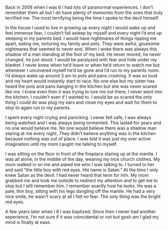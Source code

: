 Back in 2008 when I was 6 I had lots of paranormal experiences. I don’t remember them all but I do have plenty of memories from the ones that truly terrified me. The most terrifying being the time I spoke to the devil himself. 

In the house I used to live in growing up every night I would wake up and feel immense fear, I couldn’t fall asleep by myself and every night I’d end up sleeping in my parents bed. I would have nightmares of things ripping me apart, eating me, torturing my family and pets. They were awful, gruesome nightmares that seemed to never end. When I woke there was always this shadow of a man standing at the foot of my bed. He never moved, he never changed, he just stood. I would be paralyzed with fear and hide under my blanket. I never knew when he’d leave or when he’d return to watch me but  whenever I uncovered myself he’d be gone and I’d run to my parents room. I’d always wake up around 3 am to pots and pans crashing. It was so loud and my heart would instantly start to race. No one else but my sister has heard the pots and pans banging in the kitchen but she was never scared like me. I knew even then it was trying to lure me out there, I never went into the kitchen, I couldn’t even if I wanted to. I would be so scared the only thing I could do was plug my ears and close my eyes and wait for them to stop to again run to my parents. 

I spent every night crying and panicking. I never felt safe, I was always being watched and I was always being tormented. This lasted for years and no one would believe me. No one would believe there was a shadow man staring at me every night. They didn’t believe anything was in the kitchen because nothing was out of place. I was told it was just my over active imagination until my mom caught me talking to myself. 

I was sitting on the floor in front of the fireplace staring up at the mantle. I was all alone, in the middle of the day, wearing my nice church clothes. My mom walked in on me and asked me who I was talking to. I turned to her and said “the little boy with red eyes. His name is Satan.” At the time I only knew Satan as the devil. I had never heard that term for him. My mom grabbed me and took me outside to redirect my attention and to get me to stop but I still remember him. I remember exactly how he looks. He was a pale, thin boy, sitting with his legs dangling off the mantle. He had a very nice smile, he wasn’t scary at all I felt no fear. The only thing was the bright red eyes. 

A few years later when I 8 I was baptized. Since then I never had another experience, I’m not sure if it was coincidental or not but gosh am I glad my mind is finally at ease.